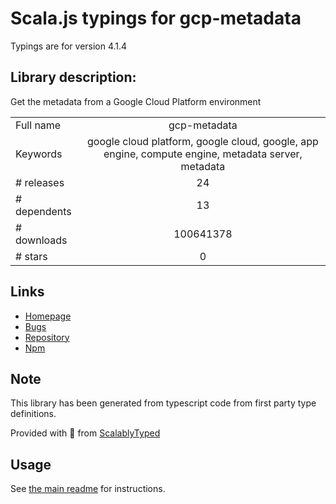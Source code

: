 
# Scala.js typings for gcp-metadata

Typings are for version 4.1.4

## Library description:
Get the metadata from a Google Cloud Platform environment

|                    |                 |
| ------------------ | :-------------: |
| Full name          | gcp-metadata |
| Keywords           | google cloud platform, google cloud, google, app engine, compute engine, metadata server, metadata |
| # releases         | 24 |
| # dependents       | 13 |
| # downloads        | 100641378 |
| # stars            | 0 |

## Links
- [Homepage](https://github.com/googleapis/gcp-metadata#readme)
- [Bugs](https://github.com/googleapis/gcp-metadata/issues)
- [Repository](https://github.com/googleapis/gcp-metadata)
- [Npm](https://www.npmjs.com/package/gcp-metadata)
    


## Note
This library has been generated from typescript code from first party type definitions.

Provided with :purple_heart: from [ScalablyTyped](https://github.com/oyvindberg/ScalablyTyped)

## Usage
See [the main readme](../../readme.md) for instructions.


